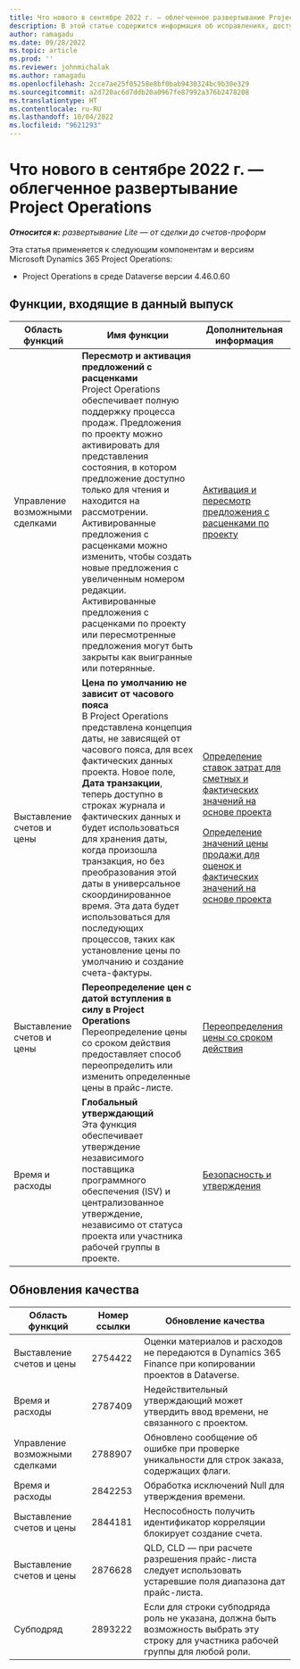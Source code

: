 ```yaml
---
title: Что нового в сентябре 2022 г. — облегченное развертывание Project Operations
description: В этой статье содержится информация об исправлениях, доступных в выпуске облегченного развертывания Microsoft Dynamics 365 Project Operations за сентябрь 2022 года.
author: ramagadu
ms.date: 09/28/2022
ms.topic: article
ms.prod: ''
ms.reviewer: johnmichalak
ms.author: ramagadu
ms.openlocfilehash: 2cce7ae25f05258e8bf0bab9430324bc9b30e329
ms.sourcegitcommit: a2d720ac6d7ddb20a0967fe87992a376b2478208
ms.translationtype: HT
ms.contentlocale: ru-RU
ms.lasthandoff: 10/04/2022
ms.locfileid: "9621293"
---
```

# <a name="whats-new-september-2022---project-operations-lite-deployment"></a>Что нового в сентябре 2022 г. — облегченное развертывание Project Operations

_**Относится к:** развертывание Lite — от сделки до счетов-проформ_

Эта статья применяется к следующим компонентам и версиям Microsoft Dynamics 365 Project Operations:

- Project Operations в среде Dataverse версии 4.46.0.60

## <a name="features-included-in-this-release"></a>Функции, входящие в данный выпуск

| Область функций | Имя функции | Дополнительная информация |
| --- | --- | --- |
| Управление возможными сделками | **Пересмотр и активация предложений с расценками**<br>Project Operations обеспечивает полную поддержку процесса продаж. Предложения по проекту можно активировать для представления состояния, в котором предложение доступно только для чтения и находится на рассмотрении. Активированные предложения с расценками можно изменить, чтобы создать новые предложения с увеличенным номером редакции. Активированные предложения с расценками по проекту или пересмотренные предложения могут быть закрыты как выигранные или потерянные. | [Активация и пересмотр предложения с расценками по проекту](/dynamics365/project-operations/sales/activation-and-revision) |
| Выставление счетов и цены | **Цена по умолчанию не зависит от часового пояса**<br>В Project Operations представлена концепция даты, не зависящей от часового пояса, для всех фактических данных проекта. Новое поле, **Дата транзакции**, теперь доступно в строках журнала и фактических данных и будет использоваться для хранения даты, когда произошла транзакция, но без преобразования этой даты в универсальное скоординированное время. Эта дата будет использоваться для последующих процессов, таких как установление цены по умолчанию и создание счета-фактуры. | <p>[Определение ставок затрат для сметных и фактических значений на основе проекта](/dynamics365/project-operations/pro/pricing-costing/cost-price-resolution-sales)</p><p>[Определение значений цены продажи для оценок и фактических значений на основе проекта](/dynamics365/project-operations/pro/pricing-costing/sales-price-resolution-sales)</p> |
| Выставление счетов и цены | **Переопределение цен с датой вступления в силу в Project Operations**<br>Переопределение цены со сроком действия предоставляет способ переопределить или изменить определенные цены в прайс-листе. | [Переопределения цены со сроком действия](/dynamics365/project-operations/pricing-costing/dateffective_price_overrides) |
| Время и расходы | **Глобальный утверждающий**<br>Эта функция обеспечивает утверждение независимого поставщика программного обеспечения (ISV) и централизованное утверждение, независимо от статуса проекта или участника рабочей группы в проекте. | [Безопасность и утверждения](/dynamics365/project-operations/approvals/approvals-security) |

## <a name="quality-updates"></a>Обновления качества

| Область функций | Номер ссылки | Обновление качества |
| --- | --- | --- |
| Выставление счетов и цены | 2754422 | Оценки материалов и расходов не передаются в Dynamics 365 Finance при копировании проектов в Dataverse. |
| Время и расходы | 2787409 | Недействительный утверждающий может утвердить ввод времени, не связанного с проектом. |
| Управление возможными сделками | 2788907 | Обновлено сообщение об ошибке при проверке уникальности для строк заказа, содержащих флаги. |
| Время и расходы | 2842253 | Обработка исключений Null для утверждения времени. |
| Выставление счетов и цены | 2844181 | Неспособность получить идентификатор корреляции блокирует создание счета. |
| Выставление счетов и цены | 2876628 | QLD, CLD — при расчете разрешения прайс-листа следует использовать устаревшие поля диапазона дат прайс-листа. |
| Субподряд | 2893222 | Если для строки субподряда роль не указана, должна быть возможность выбрать эту строку для участника рабочей группы для любой роли. |
